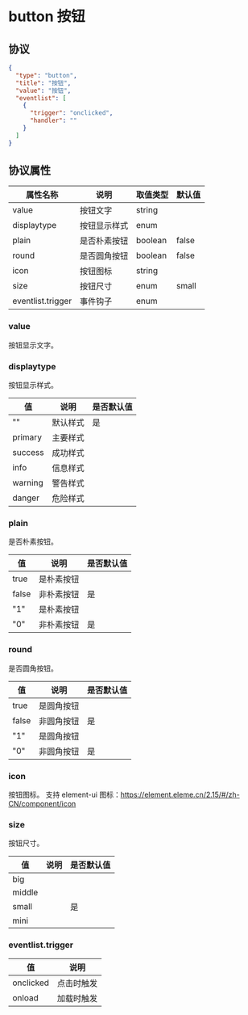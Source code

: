 # button 按钮


## 协议

```json
{
  "type": "button",
  "title": "按钮",
  "value": "按钮",
  "eventlist": [
    {
      "trigger": "onclicked",
      "handler": ""
    }
  ]
}
```

## 协议属性
| 属性名称 | 说明 | 取值类型 | 默认值
| ---- | ---- | ---- | ---- |
| value | 按钮文字 | string |  |
| displaytype | 按钮显示样式 | enum | |
| plain | 是否朴素按钮 | boolean | false |
| round | 是否圆角按钮 | boolean | false |
| icon | 按钮图标 | string |  |
| size | 按钮尺寸 | enum | small |
| eventlist.trigger | 事件钩子 | enum |  |


### value
按钮显示文字。

### displaytype
按钮显示样式。

| 值 | 说明 | 是否默认值 |
| ---- | ---- | ---- |
| "" | 默认样式 | 是 |
| primary | 主要样式 | |
| success | 成功样式 | |
| info | 信息样式 | |
| warning | 警告样式 | |
| danger | 危险样式 | |

### plain
是否朴素按钮。

| 值 | 说明 | 是否默认值 |
| ---- | ---- | ---- |
| true | 是朴素按钮 | |
| false | 非朴素按钮 | 是 |
| "1" | 是朴素按钮 | |
| "0" | 非朴素按钮 | 是 |

### round
是否圆角按钮。

| 值 | 说明 | 是否默认值 |
| ---- | ---- | ---- |
| true | 是圆角按钮 | |
| false | 非圆角按钮 | 是 |
| "1" | 是圆角按钮 | |
| "0" | 非圆角按钮 | 是 |

### icon
按钮图标。
支持 element-ui 图标：https://element.eleme.cn/2.15/#/zh-CN/component/icon

### size
按钮尺寸。

| 值 | 说明 | 是否默认值 |
| ---- | ---- | ---- |
| big | | |
| middle | | |
| small | | 是 |
| mini | | |

### eventlist.trigger
| 值 | 说明 |
| ---- | ---- |
| onclicked | 点击时触发 |
| onload | 加载时触发 |
